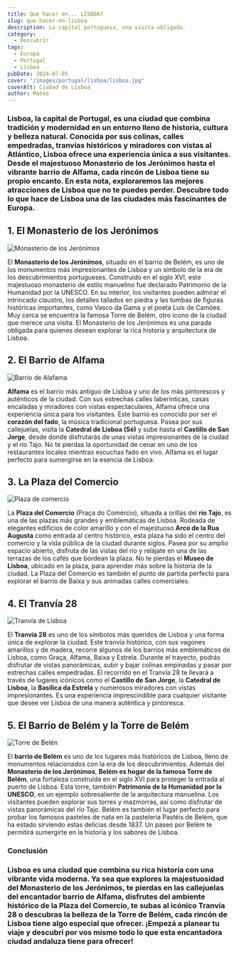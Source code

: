 ```yaml
---
title: Qué hacer en... LISBOA?
slug: que-hacer-en-lisboa
description: La capital portuguesa, una visita obligada.
category:
  - Descubrir
tags:
  - Europa
  - Portugal
  - Lisboa
pubDate: 2024-07-05
cover: "/images/portugal/lisboa/lisboa.jpg"
coverAlt: Ciudad de Lisboa
author: Mateo
---
```


### **Lisboa**, la capital de Portugal, es una ciudad que combina tradición y modernidad en un entorno lleno de historia, cultura y belleza natural. Conocida por sus colinas, calles empedradas, tranvías históricos y miradores con vistas al Atlántico, Lisboa ofrece una experiencia única a sus visitantes. Desde el majestuoso Monasterio de los Jerónimos hasta el vibrante barrio de Alfama, cada rincón de Lisboa tiene su propio encanto. En esta nota, exploraremos las mejores atracciones de Lisboa que no te puedes perder. Descubre todo lo que hace de Lisboa una de las ciudades más fascinantes de Europa.

## 1. El Monasterio de los Jerónimos 
<img src="/images/portugal/lisboa/monasterio-jeronimos.jpg" alt="Monasterio de los Jerónimos">

El **Monasterio de los Jerónimos**, situado en el barrio de Belém, es uno de los monumentos más impresionantes de Lisboa y un símbolo de la era de los descubrimientos portugueses. Construido en el siglo XVI, este majestuoso monasterio de estilo manuelino fue declarado Patrimonio de la Humanidad por la UNESCO. En su interior, los visitantes pueden admirar el intrincado claustro, los detalles tallados en piedra y las tumbas de figuras históricas importantes, como Vasco da Gama y el poeta Luís de Camões. Muy cerca se encuentra la famosa Torre de Belém, otro icono de la ciudad que merece una visita. El Monasterio de los Jerónimos es una parada obligada para quienes desean explorar la rica historia y arquitectura de Lisboa.

## 2. El Barrio de Alfama 
<img src="/images/portugal/lisboa/barrio-alfama.jpg" alt="Barrio de Alafama">

**Alfama** es el barrio más antiguo de Lisboa y uno de los más pintorescos y auténticos de la ciudad. Con sus estrechas calles laberínticas, casas encaladas y miradores con vistas espectaculares, Alfama ofrece una experiencia única para los visitantes. Este barrio es conocido por ser el **corazón del fado**, la música tradicional portuguesa. Pasea por sus callejuelas, visita la **Catedral de Lisboa (Sé)** y sube hasta el **Castillo de San Jorge**, desde donde disfrutarás de unas vistas impresionantes de la ciudad y el río Tajo. No te pierdas la oportunidad de cenar en uno de los restaurantes locales mientras escuchas fado en vivo. Alfama es el lugar perfecto para sumergirse en la esencia de Lisboa.

## 3. La Plaza del Comercio 
<img src="/images/portugal/lisboa/monasterio-jeronimos.jpg" alt="Plaza de comercio">

La **Plaza del Comercio** (Praça do Comércio), situada a orillas del **río Tajo**, es una de las plazas más grandes y emblemáticas de Lisboa. Rodeada de elegantes edificios de color amarillo y con el majestuoso **Arco de la Rua Augusta** como entrada al centro histórico, esta plaza ha sido el centro del comercio y la vida pública de la ciudad durante siglos. Pasea por su amplio espacio abierto, disfruta de las vistas del río y relájate en una de las terrazas de los cafés que bordean la plaza. No te pierdas el **Museo de Lisboa**, ubicado en la plaza, para aprender más sobre la historia de la ciudad. La Plaza del Comercio es también el punto de partida perfecto para explorar el barrio de Baixa y sus animadas calles comerciales.

## 4. El Tranvía 28 
<img src="/images/portugal/lisboa/tranvia-lisboa.jpg" alt="Tranvía de Lisboa">

El **Tranvía 28** es uno de los símbolos más queridos de Lisboa y una forma única de explorar la ciudad. Este tranvía histórico, con sus vagones amarillos y de madera, recorre algunos de los barrios más emblemáticos de Lisboa, como Graça, Alfama, Baixa y Estrela. Durante el trayecto, podrás disfrutar de vistas panorámicas, subir y bajar colinas empinadas y pasar por estrechas calles empedradas. El recorrido en el Tranvía 28 te llevará a través de lugares icónicos como el **Castillo de San Jorge**, la **Catedral de Lisboa**, la **Basílica da Estrela** y numerosos miradores con vistas impresionantes. Es una experiencia imprescindible para cualquier visitante que desee ver Lisboa de una manera auténtica y pintoresca.

## 5. El Barrio de Belém y la Torre de Belém 
<img src="/images/portugal/lisboa/torre-de-belen.jpg" alt="Torre de Belén">

El **barrio de Belém** es uno de los lugares más históricos de Lisboa, lleno de monumentos relacionados con la era de los descubrimientos. Además del **Monasterio de los Jerónimos**, **Belém es hogar de la famosa Torre de Belém**, una fortaleza construida en el siglo XVI para proteger la entrada al puerto de Lisboa. Esta torre, también **Patrimonio de la Humanidad por la UNESCO**, es un ejemplo sobresaliente de la arquitectura manuelina. Los visitantes pueden explorar sus torres y mazmorras, así como disfrutar de vistas panorámicas del río Tajo. Belém es también el lugar perfecto para probar los famosos pasteles de nata en la pastelería Pastéis de Belém, que ha estado sirviendo estas delicias desde 1837. Un paseo por Belém te permitirá sumergirte en la historia y los sabores de Lisboa.

### Conclusión 

### **Lisboa** es una ciudad que combina su rica historia con una vibrante vida moderna. Ya sea que explores la majestuosidad del Monasterio de los Jerónimos, te pierdas en las callejuelas del encantador barrio de Alfama, disfrutes del ambiente histórico de la Plaza del Comercio, te subas al icónico Tranvía 28 o descubras la belleza de la Torre de Belém, cada rincón de Lisboa tiene algo especial que ofrecer. ¡Empezá a planear tu viaje y descubrí por vos mismo todo lo que esta encantadora ciudad andaluza tiene para ofrecer!
